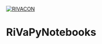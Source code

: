 
[![RIVACON](https://img.shields.io/badge/powered%20by-RIVACON-B99D6D.svg)](https://www.rivacon.com/en/)
# **Ri**VaPy**No**tebooks